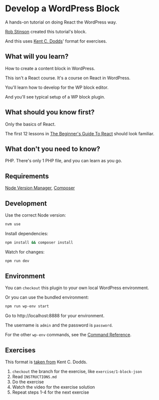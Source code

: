 # Develop a WordPress Block

A hands-on tutorial on doing React the WordPress way.

[Rob Stinson](https://robstinson.co/) created this tutorial's block.

And this uses [Kent C. Dodds](https://epicreact.dev)' format for exercises.

## What will you learn?

How to create a content block in WordPress.

This isn't a React course. It's a course on React in WordPress.

You'll learn how to develop for the WP block editor.

And you'll see typical setup of a WP block plugin.

## What should you know first?

Only the basics of React.

The first 12 lessons in [The Beginner's Guide To React](https://egghead.io/courses/the-beginner-s-guide-to-react) should look familiar.

## What don't you need to know?

PHP. There's only 1 PHP file, and you can learn as you go.

## Requirements

[Node Version Manager](https://github.com/nvm-sh/nvm), [Composer](https://getcomposer.org/)

## Development

Use the correct Node version:
```sh
nvm use
```

Install dependencies:
```sh
npm install && composer install
```

Watch for changes:
```sh
npm run dev
```

## Environment

You can `checkout` this plugin to your own local WordPress environment.

Or you can use the bundled environment:

```sh
npm run wp-env start
```

Go to http://localhost:8888 for your environment.

The username is `admin` and the password is `password`.

For the other `wp-env` commands, see the [Command Reference](https://github.com/wordPress/gutenberg/tree/trunk/packages/env#command-reference).

## Exercises
This format is [taken from](https://github.com/kentcdodds/bookshelf/tree/6b4a484eb61c3e7bb27d151ca32b041662922536#workflow) Kent C. Dodds.

1. `checkout` the branch for the exercise, like `exercise/1-block-json`
2. Read `INSTRUCTIONS.md`
3. Do the exercise
4. Watch the video for the exercise solution
4. Repeat steps 1-4 for the next exercise
